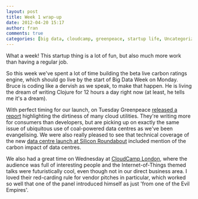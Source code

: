```yaml
---
layout: post
title: Week 1 wrap-up
date: 2012-04-20 15:17
author: fran
comments: true
categories: [big data, cloudcamp, greenpeace, startup life, Uncategorized]
---
```

What a week! This startup thing is a lot of fun, but also much more work than having a regular job.
<!--more-->

So this week we've spent a lot of time building the beta live carbon ratings engine, which should go live by the start of Big Data Week on Monday. Bruce is coding like a dervish as we speak, to make that happen. He is living the dream of writing Clojure for 12 hours a day right now (at least, he tells me it's a dream).

With perfect timing for our launch, on Tuesday Greenpeace <a href="http://www.greenpeace.org/international/en/publications/Campaign-reports/Climate-Reports/How-Clean-is-Your-Cloud/">released a report</a> highlighting the dirtiness of many cloud utilities. They're writing more for consumers than developers, but are picking up on exactly the same issue of ubiquitous use of coal-powered data centres as we've been evangelising. We were also really pleased to see that technical coverage of the new <a href="http://www.techweekeurope.co.uk/news/volta-london-data-centre-73590">data centre launch at Silicon Roundabout</a> included mention of the carbon impact of data centres.

We also had a great time on Wednesday at <a href="http://cloudcamp.org/london">CloudCamp London</a>, where the audience was full of interesting people and the Internet-of-Things themed talks were futuristically cool, even though not in our direct business area. I loved their red-carding rule for vendor pitches in particular, which worked so well that one of the panel introduced himself as just 'from one of the Evil Empires'.


<!--[if lte IE 8]>
<script charset="utf-8" type="text/javascript" src="//js.hsforms.net/forms/v2-legacy.js"></script>
<![endif]-->
<script charset="utf-8" type="text/javascript" src="//js.hsforms.net/forms/v2.js"></script>
<script>
  hbspt.forms.create({ 
    css: '',
    portalId: '3461032',
    formId: 'daaaefd4-fad6-4f37-b781-70170c57494e'
  });
</script>



